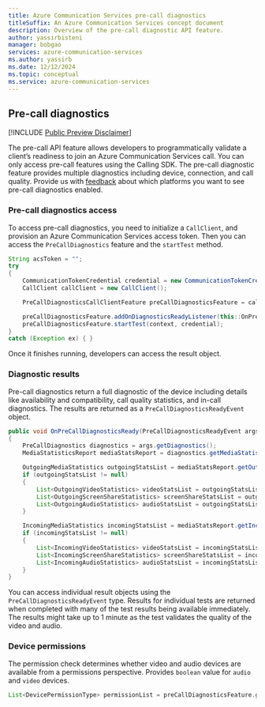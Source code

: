 ```yaml
---
title: Azure Communication Services pre-call diagnostics
titleSuffix: An Azure Communication Services concept document
description: Overview of the pre-call diagnostic API feature.
author: yassirbisteni
manager: bobgao
services: azure-communication-services
ms.author: yassirb
ms.date: 12/12/2024
ms.topic: conceptual
ms.service: azure-communication-services
---
```


## Pre-call diagnostics

[!INCLUDE [Public Preview Disclaimer](../../../../includes/public-preview-include.md)]

The pre-call API feature allows developers to programmatically validate a client’s readiness to join an Azure Communication Services call. You can only access pre-call features using the Calling SDK. The pre-call diagnostic feature provides multiple diagnostics including device, connection, and call quality. Provide us with [feedback](../../../../support.md) about which platforms you want to see pre-call diagnostics enabled.

### Pre-call diagnostics access

To access pre-call diagnostics, you need to initialize a `CallClient`, and provision an Azure Communication Services access token. Then you can access the `PreCallDiagnostics` feature and the `startTest` method.

```java
String acsToken = "";
try
{
    CommunicationTokenCredential credential = new CommunicationTokenCredential(acsToken);
    CallClient callClient = new CallClient();

    PreCallDiagnosticsCallClientFeature preCallDiagnosticsFeature = callClient.feature(Features.PRE_CALL_DIAGNOSTICS);

    preCallDiagnosticsFeature.addOnDiagnosticsReadyListener(this::OnPreCallDiagnosticsReady);
    preCallDiagnosticsFeature.startTest(context, credential);
}
catch (Exception ex) { }
```

Once it finishes running, developers can access the result object.

### Diagnostic results

Pre-call diagnostics return a full diagnostic of the device including details like availability and compatibility, call quality statistics, and in-call diagnostics. The results are returned as a `PreCallDiagnosticsReadyEvent` object.

```java
public void OnPreCallDiagnosticsReady(PreCallDiagnosticsReadyEvent args)
{
    PreCallDiagnostics diagnostics = args.getDiagnostics();
    MediaStatisticsReport mediaStatsReport = diagnostics.getMediaStatisticsReport();

    OutgoingMediaStatistics outgoingStatsList = mediaStatsReport.getOutgoingStatistics();
    if (outgoingStatsList != null)
    {
        List<OutgoingVideoStatistics> videoStatsList = outgoingStatsList.getVideoStatistics();
        List<OutgoingScreenShareStatistics> screenShareStatsList = outgoingStatsList.getScreenShareStatistics();
        List<OutgoingAudioStatistics> audioStatsList = outgoingStatsList.getAudioStatistics();
    }

    IncomingMediaStatistics incomingStatsList = mediaStatsReport.getIncomingStatistics();
    if (incomingStatsList != null)
    {
        List<IncomingVideoStatistics> videoStatsList = incomingStatsList.getVideoStatistics();
        List<IncomingScreenShareStatistics> screenShareStatsList = incomingStatsList.getScreenShareStatistics();
        List<IncomingAudioStatistics> audioStatsList = incomingStatsList.getAudioStatistics();
    }
}
```

You can access individual result objects using the `PreCallDiagnosticsReadyEvent` type. Results for individual tests are returned when completed with many of the test results being available immediately. The results might take up to 1 minute as the test validates the quality of the video and audio.

### Device permissions

The permission check determines whether video and audio devices are available from a permissions perspective. Provides `boolean` value for `audio` and `video` devices. 

```java
List<DevicePermissionType> permissionList = preCallDiagnosticsFeature.getDevicePermissions(context);
```